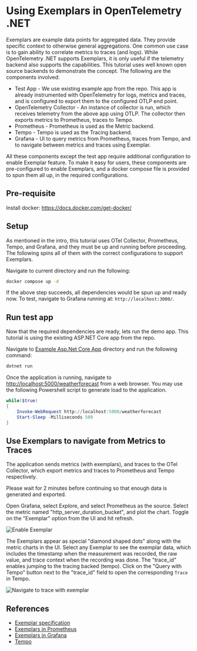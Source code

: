 # Using Exemplars in OpenTelemetry .NET

Exemplars are example data points for aggregated data. They provide specific
context to otherwise general aggregations. One common use case is to gain
ability to correlate metrics to traces (and logs). While OpenTelemetry .NET
supports Exemplars, it is only useful if the telemetry backend also supports the
capabilities. This tutorial uses well known open source backends to demonstrate
the concept. The following are the components involved:

* Test App - We use existing example app from the repo. This app is already
instrumented with OpenTelemetry for logs, metrics and traces, and is configured
to export them to the configured OTLP end point.
* OpenTelemetry Collector - An instance of collector is run, which receives
telemetry from the above app using OTLP. The collector then exports metrics to
Prometheus, traces to Tempo.
* Prometheus - Prometheus is used as the Metric backend.
* Tempo - Tempo is used as the Tracing backend.
* Grafana - UI to query metrics from Prometheus, traces from Tempo, and to
  navigate between metrics and traces using Exemplar.

All these components except the test app require additional configuration to
enable Exemplar feature. To make it easy for users, these components are
pre-configured to enable Exemplars, and a docker compose file is provided to
 spun them all up, in the required configurations.

## Pre-requisite

Install docker: <https://docs.docker.com/get-docker/>

## Setup

As mentioned in the intro, this tutorial uses OTel Collector, Prometheus, Tempo,
and Grafana, and they must be up and running before proceeding. The following
spins all of them with the correct configurations to support Exemplars.

Navigate to current directory and run the following:

```sh
docker compose up -d
```

If the above step succeeds, all dependencies would be spun up and ready now. To
test, navigate to Grafana running at: `http://localhost:3000/`.

## Run test app

Now that the required dependencies are ready, lets run the demo app.
This tutorial is using the existing ASP.NET Core app from the repo.

Navigate to [Example Asp.Net Core App](../../../examples/AspNetCore/Program.cs)
directory and run the following command:

```sh
dotnet run
```

Once the application is running, navigate to
[http://localhost:5000/weatherforecast]("http://localhost:5000/weatherforecast")
from a web browser. You may use the following Powershell script to generate load
to the application.

```powershell
while($true)
{
    Invoke-WebRequest http://localhost:5000/weatherforecast
    Start-Sleep -Milliseconds 500
}
```

## Use Exemplars to navigate from Metrics to Traces

The application sends metrics (with exemplars), and traces to the OTel
Collector, which export metrics and traces to Prometheus and Tempo
respectively.

Please wait for 2 minutes before continuing so that enough data is generated
and exported.

Open Grafana, select Explore, and select Prometheus as the source. Select the
metric named "http_server_duration_bucket", and plot the chart. Toggle on the
"Exemplar" option from the UI and hit refresh.

![Enable Exemplar](https://user-images.githubusercontent.com/16979322/218627781-9886f837-11ae-4d52-94d3-f1821503209c.png)

The Exemplars appear as special "diamond shaped dots" along with the metric
charts in the UI. Select any Exemplar to see the exemplar data, which includes
the timestamp when the measurement was recorded, the raw value, and trace
context when the recording was done. The "trace_id" enables jumping to the
tracing backed (tempo). Click on the "Query with Tempo" button next to the
"trace_id" field to open the corresponding `Trace` in Tempo.

![Navigate to trace with exemplar](https://user-images.githubusercontent.com/16979322/218629999-1d1cd6ba-2385-4683-975a-d4797df8361a.png)

## References

* [Exemplar specification](https://github.com/open-telemetry/opentelemetry-specification/blob/main/specification/metrics/sdk.md#exemplar)
* [Exemplars in Prometheus](https://prometheus.io/docs/prometheus/latest/feature_flags/#exemplars-storage)
* [Exemplars in Grafana](https://grafana.com/docs/grafana/latest/fundamentals/exemplars/)
* [Tempo](https://github.com/grafana/tempo)
